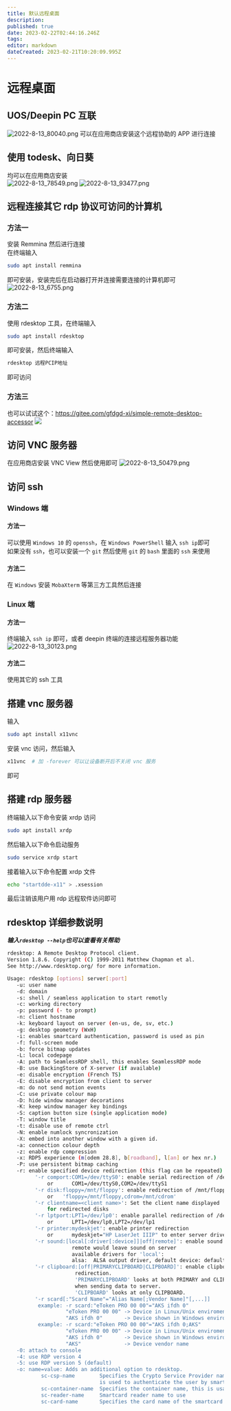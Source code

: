 ```yaml
---
title: 默认远程桌面
description: 
published: true
date: 2023-02-22T02:44:16.246Z
tags: 
editor: markdown
dateCreated: 2023-02-21T10:20:09.995Z
---
```


# 远程桌面
## UOS/Deepin PC 互联
![2022-8-13_80040.png](/2022-8-13_80040.png)
可以在应用商店安装这个远程协助的 APP 进行连接  
## 使用 todesk、向日葵
均可以在应用商店安装  
![2022-8-13_78549.png](/2022-8-13_78549.png)
![2022-8-13_93477.png](/2022-8-13_93477.png)
## 远程连接其它 rdp 协议可访问的计算机
### 方法一
安装 Remmina 然后进行连接  
在终端输入
```bash
sudo apt install remmina
```
即可安装，安装完后在启动器打开并连接需要连接的计算机即可
![2022-8-13_6755.png](/2022-8-13_6755.png)

### 方法二
使用 rdesktop 工具，在终端输入  
```bash
sudo apt install rdesktop
```
即可安装，然后终端输入
```bash
rdesktop 远程PCIP地址
```
即可访问

### 方法三
也可以试试这个：https://gitee.com/gfdgd-xi/simple-remote-desktop-accessor
![](https://storage.deepin.org/thread/202205290736264141_%E6%88%AA%E5%9B%BE_%E9%80%89%E6%8B%A9%E5%8C%BA%E5%9F%9F_20220529073314.png)

## 访问 VNC 服务器
在应用商店安装 VNC View 然后使用即可
![2022-8-13_50479.png](/2022-8-13_50479.png)

## 访问 ssh
### Windows 端
#### 方法一
可以使用 `Windows 10` 的 `openssh`，在 `Windows PowerShell` 输入 `ssh ip`即可  
如果没有 `ssh`，也可以安装一个 `git` 然后使用 `git` 的 `bash` 里面的 `ssh` 来使用
#### 方法二
在 `Windows` 安装 `MobaXterm` 等第三方工具然后连接

### Linux 端
#### 方法一
终端输入 `ssh ip` 即可，或者 deepin 终端的连接远程服务器功能
![2022-8-13_30123.png](/2022-8-13_30123.png)
#### 方法二
使用其它的 ssh 工具

## 搭建 vnc 服务器
输入
```bash
sudo apt install x11vnc
```
安装 vnc 访问，然后输入 
```bash
x11vnc  # 加 -forever 可以让设备断开后不关闭 vnc 服务
```
即可

## 搭建 rdp 服务器
终端输入以下命令安装 xrdp 访问
```bash
sudo apt install xrdp
```
然后输入以下命令启动服务
```bash
sudo service xrdp start
```
接着输入以下命令配置 xrdp 文件
```bash
echo "startdde-x11" > .xsession
```
最后注销该用户用 rdp 远程软件访问即可

## rdesktop 详细参数说明
***输入`rdesktop --help`也可以查看有关帮助***
```bash
rdesktop: A Remote Desktop Protocol client.
Version 1.8.6. Copyright (C) 1999-2011 Matthew Chapman et al.
See http://www.rdesktop.org/ for more information.

Usage: rdesktop [options] server[:port]
   -u: user name
   -d: domain
   -s: shell / seamless application to start remotly
   -c: working directory
   -p: password (- to prompt)
   -n: client hostname
   -k: keyboard layout on server (en-us, de, sv, etc.)
   -g: desktop geometry (WxH)
   -i: enables smartcard authentication, password is used as pin
   -f: full-screen mode
   -b: force bitmap updates
   -L: local codepage
   -A: path to SeamlessRDP shell, this enables SeamlessRDP mode
   -B: use BackingStore of X-server (if available)
   -e: disable encryption (French TS)
   -E: disable encryption from client to server
   -m: do not send motion events
   -C: use private colour map
   -D: hide window manager decorations
   -K: keep window manager key bindings
   -S: caption button size (single application mode)
   -T: window title
   -t: disable use of remote ctrl
   -N: enable numlock syncronization
   -X: embed into another window with a given id.
   -a: connection colour depth
   -z: enable rdp compression
   -x: RDP5 experience (m[odem 28.8], b[roadband], l[an] or hex nr.)
   -P: use persistent bitmap caching
   -r: enable specified device redirection (this flag can be repeated)
         '-r comport:COM1=/dev/ttyS0': enable serial redirection of /dev/ttyS0 to COM1
             or      COM1=/dev/ttyS0,COM2=/dev/ttyS1
         '-r disk:floppy=/mnt/floppy': enable redirection of /mnt/floppy to 'floppy' share
             or   'floppy=/mnt/floppy,cdrom=/mnt/cdrom'
         '-r clientname=<client name>': Set the client name displayed
             for redirected disks
         '-r lptport:LPT1=/dev/lp0': enable parallel redirection of /dev/lp0 to LPT1
             or      LPT1=/dev/lp0,LPT2=/dev/lp1
         '-r printer:mydeskjet': enable printer redirection
             or      mydeskjet="HP LaserJet IIIP" to enter server driver as well
         '-r sound:[local[:driver[:device]]|off|remote]': enable sound redirection
                     remote would leave sound on server
                     available drivers for 'local':
                     alsa:	ALSA output driver, default device: default
         '-r clipboard:[off|PRIMARYCLIPBOARD|CLIPBOARD]': enable clipboard
                      redirection.
                      'PRIMARYCLIPBOARD' looks at both PRIMARY and CLIPBOARD
                      when sending data to server.
                      'CLIPBOARD' looks at only CLIPBOARD.
         '-r scard[:"Scard Name"="Alias Name[;Vendor Name]"[,...]]
          example: -r scard:"eToken PRO 00 00"="AKS ifdh 0"
                   "eToken PRO 00 00" -> Device in Linux/Unix enviroment
                   "AKS ifdh 0"       -> Device shown in Windows enviroment 
          example: -r scard:"eToken PRO 00 00"="AKS ifdh 0;AKS"
                   "eToken PRO 00 00" -> Device in Linux/Unix enviroment
                   "AKS ifdh 0"       -> Device shown in Windows enviroment 
                   "AKS"              -> Device vendor name                 
   -0: attach to console
   -4: use RDP version 4
   -5: use RDP version 5 (default)
   -o: name=value: Adds an additional option to rdesktop.
           sc-csp-name        Specifies the Crypto Service Provider name which
                              is used to authenticate the user by smartcard
           sc-container-name  Specifies the container name, this is usally the username
           sc-reader-name     Smartcard reader name to use
           sc-card-name       Specifies the card name of the smartcard to use
```